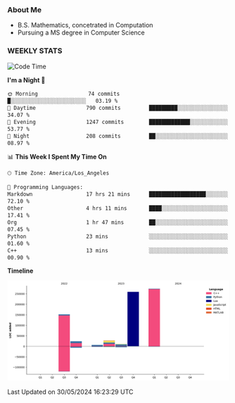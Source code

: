 ### About Me

- B.S. Mathematics, concetrated in Computation
- Pursuing a MS degree in Computer Science


### WEEKLY STATS
<!--START_SECTION:waka-->
![Code Time](http://img.shields.io/badge/Code%20Time-112%20hrs%2048%20mins-blue)

**I'm a Night 🦉** 

```text
🌞 Morning                74 commits          █░░░░░░░░░░░░░░░░░░░░░░░░   03.19 % 
🌆 Daytime                790 commits         █████████░░░░░░░░░░░░░░░░   34.07 % 
🌃 Evening                1247 commits        █████████████░░░░░░░░░░░░   53.77 % 
🌙 Night                  208 commits         ██░░░░░░░░░░░░░░░░░░░░░░░   08.97 % 
```


📊 **This Week I Spent My Time On** 

```text
🕑︎ Time Zone: America/Los_Angeles

💬 Programming Languages: 
Markdown                 17 hrs 21 mins      ██████████████████░░░░░░░   72.10 % 
Other                    4 hrs 11 mins       ████░░░░░░░░░░░░░░░░░░░░░   17.41 % 
Org                      1 hr 47 mins        ██░░░░░░░░░░░░░░░░░░░░░░░   07.45 % 
Python                   23 mins             ░░░░░░░░░░░░░░░░░░░░░░░░░   01.60 % 
C++                      13 mins             ░░░░░░░░░░░░░░░░░░░░░░░░░   00.90 % 
```

**Timeline**

![Lines of Code chart](https://raw.githubusercontent.com/nickocruzm/nickocruzm/main/assets/bar_graph.png)


 Last Updated on 30/05/2024 16:23:29 UTC
<!--END_SECTION:waka-->
